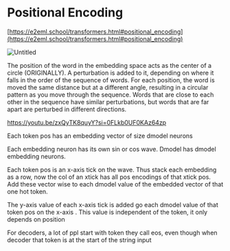 # Positional Encoding

[https://e2eml.school/transformers.html#positional_encoding](https://e2eml.school/transformers.html#positional_encoding)

![Untitled](Positional%20Encoding%2027e592dc216e43cdb52abea533181cb6/Untitled.png)

The position of the word in the embedding space acts as the center of a circle (ORIGINALLY). A perturbation is added to it, depending on where it falls in the order of the sequence of words. For each position, the word is moved the same distance but at a different angle, resulting in a circular pattern as you move through the sequence. Words that are close to each other in the sequence have similar perturbations, but words that are far apart are perturbed in different directions.

https://youtu.be/zxQyTK8quyY?si=0FLkb0UF0KAz64zp

Each token pos has an embedding vector of size dmodel neurons

Each embedding neuron has its own sin or cos wave. Dmodel has dmodel embedding neurons.

Each token pos is an x-axis tick on the wave.  Thus stack each embedding as a row, now the col of an xtick has all pos encodings of that xtick pos. Add these vector wise to each dmodel value of the embedded vector of that one hot token. 

The y-axis value of each x-axis tick is added go each dmodel value of that token pos on the x-axis . This value is independent of the token, it only depends on position 

For decoders, a lot of ppl start with token they call eos, even though when decoder that token is at the start of the string input